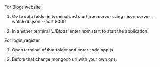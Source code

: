 For Blogs website

1. Go to data folder in terminal and start json server using :
        json-server --watch db.json --port 8000

2. In another terminal '../Blogs' enter npm start to start the application.


For login_register

1. Open terminal of that folder and enter node app.js

2. Before that change mongodb uri with your own one.
